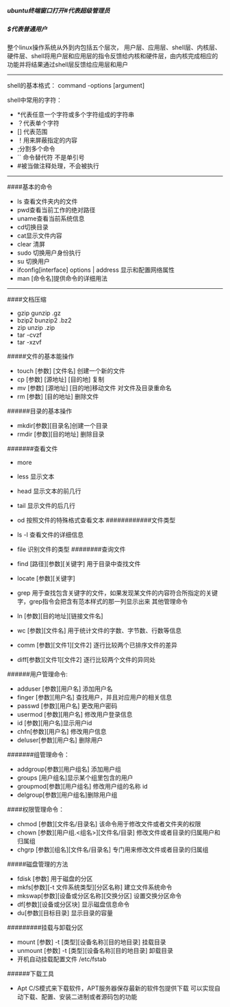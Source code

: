 #####  ubuntu终端窗口打开#代表超级管理员
#####    $代表普通用户
整个linux操作系统从外到内包括五个层次，
用户层、应用层、shell层、内核层、硬件层、shell将用户层和应用层的指令反馈给内核和硬件层，由内核完成相应的功能并将结果通过shell层反馈给应用层和用户

----------------
shell的基本格式：
command -options [argument]

shell中常用的字符：
* \*代表任意一个字符或多个字符组成的字符串
* ？代表单个字符
* [] 代表范围
* ！用来屏蔽指定的内容
* ;分割多个命令
*  `` 命令替代符  不是单引号
* \#被当做注释处理，不会被执行
-----------------
####基本的命令
* ls 查看文件夹内的文件
* pwd查看当前工作的绝对路径
* uname查看当前系统信息
* cd切换目录
* cat显示文件内容
* clear 清屏
* sudo 切换用户身份执行
* su 切换用户
* ifconfig[interface] options | address 显示和配置网络属性
* man [命令名]提供命令的详细用法  
-----------------------------
####文档压缩

* gzip       gunzip    .gz
* bzip2 bunzip2    .bz2
* zip unzip .zip
* tar -cvzf    
* tar -xzvf


#####文件的基本能操作
* touch [参数] [文件名] 创建一个新的文件
* cp [参数] [源地址] [目的地] 复制
* mv [参数] [源地址] [目的地]移动文件 对文件及目录重命名
* rm [参数] [目的地址] 删除文件

######目录的基本操作
* mkdir[参数][目录名]创建一个目录
* rmdir [参数][目的地址] 删除目录 

#######查看文件
* more
* less 显示文本
* head 显示文本的前几行
* tail 显示文件的后几行
* od 按照文件的特殊格式查看文本
############文件类型
* ls -l 查看文件的详细信息
* file 识别文件的类型
########查询文件
* find [路径][参数][关键字] 用于目录中查找文件
* locate [参数][关键字]
* grep 用于查找包含关键字的文件，如果发现某文件的内容符合所指定的关键字，grep指令会把含有范本样式的那一列显示出来
其他管理命令

* ln [参数][目的地址][链接文件名]
* wc [参数][文件名] 用于统计文件的字数、字节数、行数等信息
* comm [参数][文件1][文件2] 逐行比较两个已排序文件的差异
* diff[参数][文件1][文件2] 逐行比较两个文件的异同处


######用户管理命令:
* adduser [参数][用户名] 添加用户名
* finger [参数][用户名] 查找用户，并且对应用户的相关信息
* passwd [参数][用户名] 更改用户密码
* usermod [参数][用户名] 修改用户登录信息
* id [参数][用户名]显示用户id
* chfn[参数][用户名] 修改用户信息
* deluser[参数][用户名] 删除用户

#######组管理命令：
* addgroup[参数][用户组名] 添加用户组
* groups [用户组名]显示某个组里包含的用户
* groupmod[参数][用户组名] 修改用户组的名称 id
* delgroup[参数][用户组名]删除用户组

####权限管理命令：
* chmod [参数][文件名/目录名] 该命令用于修改文件或者文件夹的权限
* chown [参数][用户组.<组名>][文件名/目录] 修改文件或者目录的归属用户和归属组
* chgrp [参数][组名][文件名/目录名] 专门用来修改文件或者目录的归属组


#####磁盘管理的方法
* fdisk [参数] 用于磁盘的分区
* mkfs[参数][-t 文件系统类型][分区名称] 建立文件系统命令
* mkswap[参数][设备或分区名称][交换分区] 设置交换分区命令
* df[参数][设备或分区块] 显示磁盘信息命令
* du[参数][目标目录] 显示目录的容量


#########挂载与卸载分区
* mount [参数] -t [类型][设备名称][目的地目录] 挂载目录
* unmount [参数] -t [类型][设备名称][目的地目录] 卸载目录
* 开机自动挂载配置文件 /etc/fstab

######下载工具
* Apt C/S模式来下载软件，APT服务器保存最新的软件包提供下载 可以实现自动下载、配置、安装二进制或者源码包的功能

